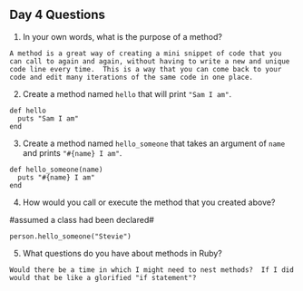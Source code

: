## Day 4 Questions

1. In your own words, what is the purpose of a method?

  ```
  A method is a great way of creating a mini snippet of code that you can call to again and again, without having to write a new and unique code line every time.  This is a way that you can come back to your code and edit many iterations of the same code in one place.
  ```

2. Create a method named `hello` that will print `"Sam I am"`.

  ```
  def hello
    puts "Sam I am"
  end
  ```  

3. Create a method named `hello_someone` that takes an argument of `name` and prints `"#{name} I am"`.

  ```
  def hello_someone(name)
    puts "#{name} I am"
  end
  ```

4. How would you call or execute the method that you created above?

  #assumed a class had been declared#

  `person.hello_someone("Stevie")`

5. What questions do you have about methods in Ruby?

  ```
  Would there be a time in which I might need to nest methods?  If I did would that be like a glorified "if statement"?
  ```
